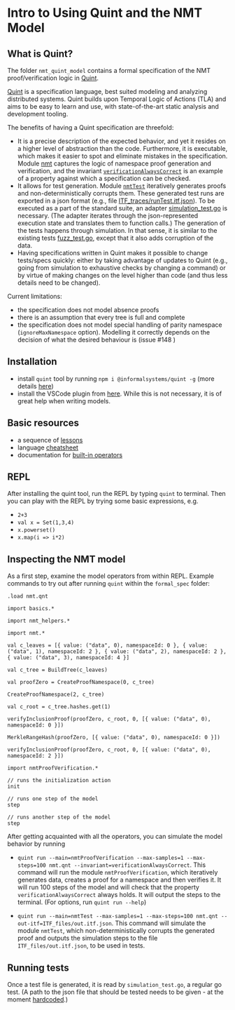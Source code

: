 # Intro to Using Quint and the NMT Model

## What is Quint?

The folder `nmt_quint_model` contains a formal specification of the NMT
proof/verification logic in [Quint](https://github.com/informalsystems/quint).

[Quint](https://github.com/informalsystems/quint) is a specification language,
best suited modeling and analyzing distributed systems.
Quint builds upon Temporal Logic of Actions (TLA) and aims to be easy to
learn and use, with state-of-the-art static analysis and development tooling.

The benefits of having a Quint specification are threefold:

- It is a precise description of the expected behavior,
and yet it resides on a higher level of abstraction than the code.
Furthermore, it is executable, which makes it easier to spot and
eliminate mistakes in the specification.
Module [nmt](../nmt_quint_model/nmt.qnt#L253)
captures the logic of namespace proof generation and verification,
and the invariant
[`verificationAlwaysCorrect`](../nmt_quint_model/nmt.qnt#L592)
is an example of a property against which a specification can be checked.
- It allows for test generation.
Module [`nmtTest`](../nmt_quint_model/nmt.qnt#LL597C17-L597C17)
iteratively generates proofs and non-deterministically corrupts them.
These generated test runs are exported in a json format
(e.g., file [ITF_traces/runTest.itf.json](../nmt_quint_model/ITF_files/runTest.itf.json)).
To be executed as a part of the standard suite, an adapter
[simulation_test.go](../simulation_test.go)
is necessary.
(The adapter iterates through the json-represented execution state and
translates them to function calls.)
The generation of the tests happens through simulation.
In that sense, it is similar to the existing tests
[fuzz_test.go](https://github.com/celestiaorg/nmt/blob/main/fuzz_test.go),
except that it also adds corruption of the data.
- Having specifications written in Quint makes it possible to change
tests/specs quickly:
either by taking advantage of updates to Quint
(e.g., going from simulation to exhaustive checks by changing a command)
or by virtue of making changes on the level higher than code
(and thus less details need to be changed).

Current limitations:

- the specification does not model absence proofs
- there is an assumption that every tree is full and complete
- the specification does not model special handling of parity namespace
(`ignoreMaxNamespace` option).
Modelling it correctly depends on the decision of what the desired
behaviour is (issue #148 )

## Installation

- install `quint` tool by running `npm i @informalsystems/quint -g`
(more details [here](https://github.com/informalsystems/quint/blob/main/quint/README.md))
- install the VSCode plugin from
[here](https://marketplace.visualstudio.com/items?itemName=informal.quint-vscode).
While this is not necessary, it is of great help when writing models.

## Basic resources

- a sequence of [lessons](https://quint-lang.org/docs/lessons)
- language [cheatsheet](https://quint-lang.org/quint-cheatsheet.pdf)
- documentation for [built-in operators](https://quint-lang.org/docs/builtin)

## REPL

After installing the quint tool, run the REPL by typing `quint` to terminal.
Then you can play with the REPL by trying some basic expressions, e.g.

- `2+3`
- `val x = Set(1,3,4)`
- `x.powerset()`
- `x.map(i => i*2)`

## Inspecting the NMT model

As a first step, examine the model operators from within REPL.
Example commands to try out after running `quint` within the `formal_spec` folder:

```bluespec
.load nmt.qnt

import basics.*

import nmt_helpers.*

import nmt.*

val c_leaves = [{ value: ("data", 0), namespaceId: 0 }, { value: ("data", 1), namespaceId: 2 }, { value: ("data", 2), namespaceId: 2 }, { value: ("data", 3), namespaceId: 4 }]

val c_tree = BuildTree(c_leaves)

val proofZero = CreateProofNamespace(0, c_tree)

CreateProofNamespace(2, c_tree)

val c_root = c_tree.hashes.get(1)

verifyInclusionProof(proofZero, c_root, 0, [{ value: ("data", 0), namespaceId: 0 }])

MerkleRangeHash(proofZero, [{ value: ("data", 0), namespaceId: 0 }])

verifyInclusionProof(proofZero, c_root, 0, [{ value: ("data", 0), namespaceId: 2 }])

import nmtProofVerification.*

// runs the initialization action
init

// runs one step of the model
step

// runs another step of the model
step
```

After getting acquainted with all the operators,
you can simulate the model behavior by running

- `quint run --main=nmtProofVerification --max-samples=1 --max-steps=100 nmt.qnt --invariant=verificationAlwaysCorrect`.
This command will run the module `nmtProofVerification`,
which iteratively generates data,
creates a proof for a namespace and then verifies it.
It will run 100 steps of the model and will check
that the property `verificationAlwaysCorrect` always holds.
It will output the steps to the terminal.
(For options, run `quint run --help`)

- `quint run --main=nmtTest --max-samples=1 --max-steps=100 nmt.qnt --out-itf=ITF_files/out.itf.json`.
This command will simulate the module `nmtTest`,
which non-deterministically corrupts the generated proof
and outputs the simulation steps to the file `ITF_files/out.itf.json`,
to be used in tests.

## Running tests

Once a test file is generated, it is read by `simulation_test.go`,
a regular go test.
(A path to the json file that should be tested needs to be given -
at the moment
[hardcoded](../simulation_test.go#L84).)

